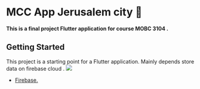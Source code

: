# MCC App Jerusalem city 📱

<b>
This is a final project Flutter application for course MOBC 3104 .
</b>

## Getting Started

This project is a starting point for a Flutter application.
Mainly depends store data on firebase cloud .
<img src="https://www.gstatic.com/mobilesdk/160503_mobilesdk/logo/2x/firebase_28dp.png"/>

- [Firebase.](https://console.firebase.google.com)


